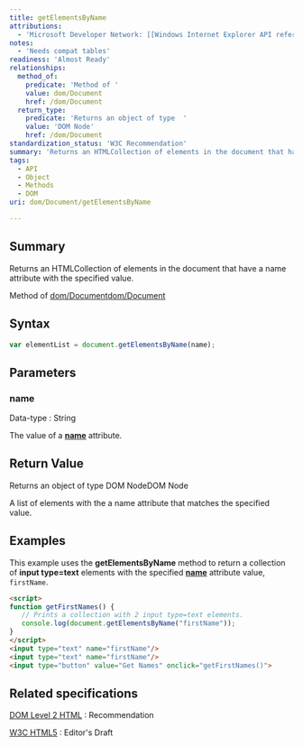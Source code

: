 ```yaml
---
title: getElementsByName
attributions:
  - 'Microsoft Developer Network: [[Windows Internet Explorer API reference](http://msdn.microsoft.com/en-us/library/ie/hh828809%28v=vs.85%29.aspx) Article]'
notes:
  - 'Needs compat tables'
readiness: 'Almost Ready'
relationships:
  method_of:
    predicate: 'Method of '
    value: dom/Document
    href: /dom/Document
  return_type:
    predicate: 'Returns an object of type  '
    value: 'DOM Node'
    href: /dom/Document
standardization_status: 'W3C Recommendation'
summary: 'Returns an HTMLCollection of elements in the document that have a name attribute with the specified value.'
tags:
  - API
  - Object
  - Methods
  - DOM
uri: dom/Document/getElementsByName

---
```

## <span>Summary</span>

Returns an HTMLCollection of elements in the document that have a name attribute with the specified value.

Method of [dom/Document](/dom/Document)[dom/Document](/dom/Document)

## <span>Syntax</span>

``` js
var elementList = document.getElementsByName(name);
```

## <span>Parameters</span>

### <span>name</span>

 Data-type
:   String

 The value of a [**name**](/html/attributes/name) attribute.

## <span>Return Value</span>

Returns an object of type DOM NodeDOM Node

A list of elements with the a name attribute that matches the specified value.

## <span>Examples</span>

This example uses the **getElementsByName** method to return a collection of **input type=text** elements with the specified [**name**](/html/attributes/name) attribute value, `firstName`.

``` html
<script>
function getFirstNames() {
   // Prints a collection with 2 input type=text elements.
   console.log(document.getElementsByName("firstName"));
}
</script>
<input type="text" name="firstName"/>
<input type="text" name="firstName"/>
<input type="button" value="Get Names" onclick="getFirstNames()">
```

## <span>Related specifications</span>

[DOM Level 2 HTML](http://www.w3.org/TR/DOM-Level-2-HTML/html.html#ID-71555259)
:   Recommendation

[W3C HTML5](http://www.w3.org/html/wg/drafts/html/master/single-page.html)
:   Editor's Draft
